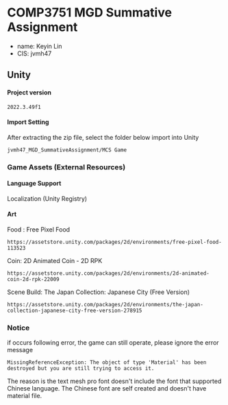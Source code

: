 
# COMP3751 MGD Summative Assignment 

- name: Keyin Lin
- CIS: jvmh47








## Unity 

#### Project version

```
2022.3.49f1
```

#### Import Setting
After extracting the zip file, select the folder below import into Unity
```
jvmh47_MGD_SummativeAssignment/MCS Game
```

### Game Assets (External Resources)
#### Language Support
Localization (Unity Registry)
#### Art 
Food : Free Pixel Food
```
https://assetstore.unity.com/packages/2d/environments/free-pixel-food-113523
```
Coin: 2D Animated Coin - 2D RPK
```
https://assetstore.unity.com/packages/2d/environments/2d-animated-coin-2d-rpk-22009
```
Scene Build: The Japan Collection: Japanese City (Free Version)
```
https://assetstore.unity.com/packages/2d/environments/the-japan-collection-japanese-city-free-version-278915
```

### Notice
if occurs following error, the game can still operate, please ignore the error message
```
MissingReferenceException: The object of type 'Material' has been destroyed but you are still trying to access it.
```
The reason is the text mesh pro font doesn't include the font that supported Chinese language. The Chinese font are self created and doesn't have material file.